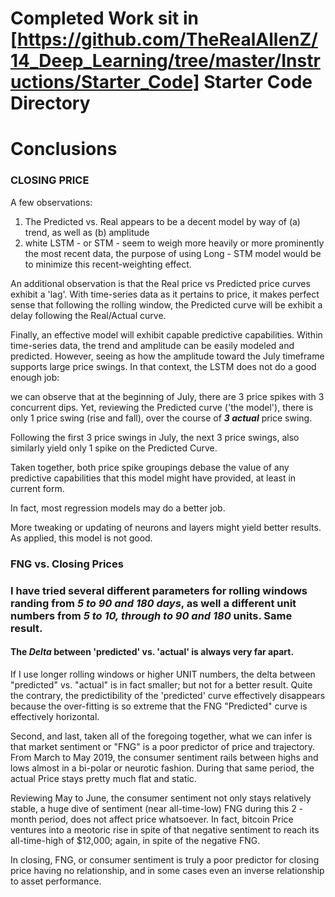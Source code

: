 # Completed Work sit in [https://github.com/TheRealAllenZ/14_Deep_Learning/tree/master/Instructions/Starter_Code] Starter Code Directory

# Conclusions


### CLOSING PRICE 

A few observations:

1. The Predicted vs. Real appears to be a decent model by way of (a) trend, as well as (b) amplitude 
2. white LSTM - or STM - seem to weigh more heavily or more prominently the most recent data, the purpose of using Long - STM model would be to minimize this recent-weighting effect.   

An additional observation is that the Real price vs Predicted price curves exhibit a 'lag'.  With time-series data as it pertains to price, it makes perfect sense that following the rolling window, the Predicted curve will be exhibit a delay following the Real/Actual curve. 

Finally, an effective model will exhibit capable predictive capabilities. Within time-series data, the trend and amplitude can be easily modeled and predicted. However, seeing as how the amplitude toward the July timeframe supports large price swings.  In that context, the LSTM does not do a good enough job:  

we can observe that at the beginning of July, there are 3 price spikes with 3 concurrent dips. Yet, reviewing the Predicted curve ('the model'), there is only 1 price swing (rise and fall), over the course of ***3 actual*** price swing.  
    
Following the first 3 price swings in July, the next 3 price swings, also similarly yield only 1 spike on the Predicted Curve.  
    
Taken together, both price spike groupings debase the value of any predictive capabilities that this model might have provided, at least in current form. 

In fact, most regression models may do a better job. 

More tweaking or updating of neurons and layers might yield better results.  As applied, this model is not good. 






### FNG vs. Closing Prices

### I have tried several different parameters for rolling windows randing from ***5 to 90 and 180 days***, as well a different unit numbers from ***5 to 10, through to 90 and 180*** units. Same result. 

#### The ***Delta*** between 'predicted' vs. 'actual' is always very far apart. 

If I use longer rolling windows or higher UNIT numbers, the delta between "predicted" vs. "actual" is in fact smaller; but not for a better result.  Quite the contrary, the predictibility of the 'predicted' curve effectively disappears because the over-fitting is so extreme that the FNG "Predicted" curve is effectively horizontal.  

Second, and last, taken all of the foregoing together, what we can infer is that market sentiment or "FNG" is a poor predictor of price and trajectory. From March to May 2019, the consumer sentiment rails between highs and lows almost in a bi-polar or neurotic fashion.  During that same period, the actual Price stays pretty much flat and static.  

Reviewing May to June, the consumer sentiment not only stays relatively stable, a huge dive of sentiment (near all-time-low) FNG during this 2 - month period, does not affect price whatsoever.  In fact, bitcoin Price ventures into a meotoric rise in spite of that negative sentiment to reach its all-time-high of $12,000; again, in spite of the negative FNG.  

In closing, FNG, or consumer sentiment is truly a poor predictor for closing price having no relationship, and in some cases even an inverse relationship to asset performance.  

